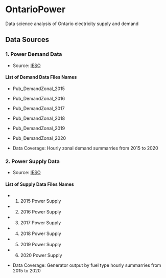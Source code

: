 # OntarioPower
Data science analysis of Ontario electricity supply and demand

## Data Sources

### 1. Power Demand Data

- Source: [IESO](http://reports.ieso.ca/public/DemandZonal/)

#### List of Demand Data Files Names
- Pub_DemandZonal_2015
- Pub_DemandZonal_2016
- Pub_DemandZonal_2017
- Pub_DemandZonal_2018
- Pub_DemandZonal_2019
- Pub_DemandZonal_2020

- Data Coverage: Hourly zonal demand summarries from 2015 to 2020

### 2. Power Supply Data

- Source: [IESO](http://reports.ieso.ca/public/GenOutputbyFuelHourly/)

#### List of Supply Data Files Names
- 1) 2015 Power Supply
- 2) 2016 Power Supply
- 3) 2017 Power Supply
- 4) 2018 Power Supply
- 5) 2019 Power Supply
- 6) 2020 Power Supply

- Data Coverage: Generator output by fuel type hourly summarries from 2015 to 2020





